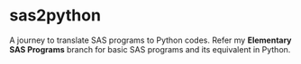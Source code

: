# sas2python
A journey to translate SAS programs to Python codes. Refer my **Elementary SAS Programs** branch for basic SAS programs and its equivalent in Python.
